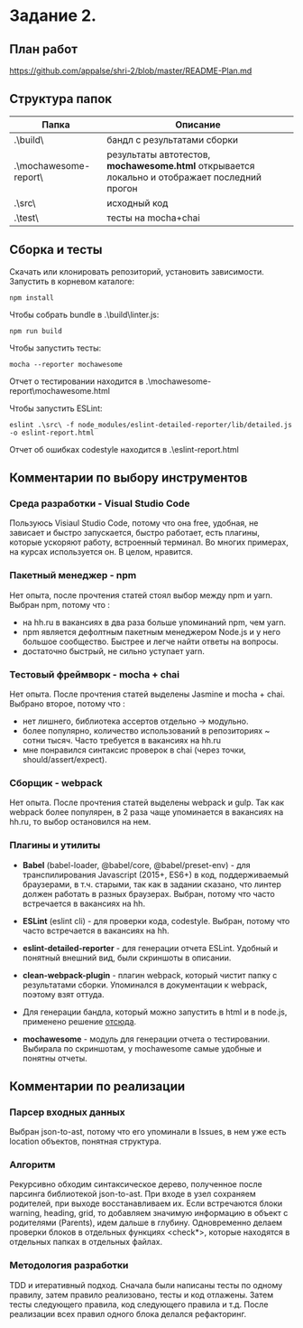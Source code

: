 # Задание 2.


## План работ

https://github.com/appalse/shri-2/blob/master/README-Plan.md


## Структура папок

| Папка | Описание |
| ----- | -------- |
| .\build\ | бандл с результатами сборки |
| .\mochawesome-report\ | результаты автотестов, **mochawesome.html** открывается локально и отображает последний прогон |
| .\src\   | исходный код        |
| .\test\  | тесты на mocha+chai |


## Сборка и тесты

Скачать или клонировать репозиторий, установить зависимости. Запустить в корневом каталоге:
```
npm install
```

Чтобы собрать bundle в .\build\linter.js:
```
npm run build
```

Чтобы запустить тесты:
```
mocha --reporter mochawesome
```
Отчет о тестировании находится в .\mochawesome-report\mochawesome.html

Чтобы запустить ESLint:
```
eslint .\src\ -f node_modules/eslint-detailed-reporter/lib/detailed.js -o eslint-report.html
```
Отчет об ошибках codestyle находится в .\eslint-report.html


## Комментарии по выбору инструментов

### Среда разработки - Visual Studio Code

Пользуюсь Visiaul Studio Code, потому что она free, удобная, не зависает и быстро запускается, быстро работает, есть плагины, которые ускоряют работу, встроенный терминал. Во многих примерах, на курсах используется он. В целом, нравится.

### Пакетный менеджер - npm

Нет опыта, после прочтения статей стоял выбор между npm и yarn. Выбран npm, потому что :
* на hh.ru в вакансиях в два раза больше упоминаний npm, чем yarn. 
* npm является дефолтным пакетным менеджером Node.js и у него большое сообщество. Быстрее и легче найти ответы на вопросы. 
* достаточно быстрый, не сильно уступает yarn. 

### Тестовый фреймворк - mocha + chai

Нет опыта. После прочтения статей выделены Jasmine и mocha + chai. Выбрано второе, потому что : 
* нет лишнего, библиотека ассертов отдельно -> модульно. 
* более популярно, количество использований в репозиториях ~ сотни тысяч. Часто требуется в вакансиях на hh.ru
* мне понравился синтаксис проверок в chai (через точки, should/assert/expect).

### Сборщик - webpack

Нет опыта. После прочтения статей выделены webpack и gulp. Так как webpack более популярен, в 2 раза чаще упоминается в вакансиях на hh.ru, то выбор остановился на нем.

### Плагины и утилиты

* **Babel** (babel-loader, @babel/core, @babel/preset-env) - для транспилирования Javascript (2015+, ES6+) в код, поддерживаемый браузерами, в т.ч. старыми, так как в задании сказано, что линтер должен работать в разных браузерах. Выбран, потому что часто встречается в вакансиях на hh.

* **ESLint** (eslint cli) - для проверки кода, codestyle. Выбран, потому что часто встречается в вакансиях на hh.

* **eslint-detailed-reporter** - для генерации отчета ESLint. Удобный и понятный внешний вид, были скриншоты в описании. 

* **clean-webpack-plugin** - плагин webpack, который чистит папку с результатами сборки. Упоминался в документации к webpack, поэтому взят оттуда.

* Для генерации бандла, который можно запустить в html и в node.js, применено решение [отсюда](https://stackoverflow.com/questions/49111086/webpack-4-universal-library-target).

* **mochawesome** - модуль для генерации отчета о тестировании. Выбирала по скриншотам, у mochawesome самые удобные и понятны отчеты. 


## Комментарии по реализации

### Парсер входных данных

Выбран json-to-ast, потому что его упоминали в Issues, в нем уже есть location объектов, понятная структура.  

### Алгоритм

Рекурсивно обходим синтаксическое дерево, полученное после парсинга библиотекой json-to-ast. При входе в узел сохраняем родителей, при выходе восстанавливаем их. Если встречаются блоки warning, heading, grid, то добавляем значимую информацию в объект с родителями (Parents), идем дальше в глубину. Одновременно делаем проверки блоков в отдельных функциях <check*>, которые находятся в отдельных папках в отдельных файлах.

### Методология разработки

TDD и итеративный подход. Сначала были написаны тесты по одному правилу, затем правило реализовано, тесты и код отлажены. Затем тесты следующего правила, код следующего правила и т.д. После реализации всех правил одного блока делался рефакторинг. 

